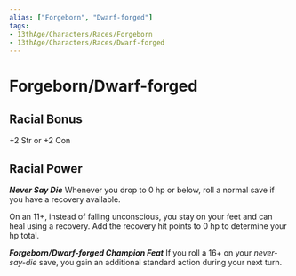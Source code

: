 ```yaml
---
alias: ["Forgeborn", "Dwarf-forged"]
tags:
- 13thAge/Characters/Races/Forgeborn
- 13thAge/Characters/Races/Dwarf-forged
---
```

# Forgeborn/Dwarf-forged

## Racial Bonus

+2 Str or +2 Con

## Racial Power

*__Never Say Die__*
Whenever you drop to 0 hp or below, roll a normal save if you have a recovery available.

On an 11+, instead of falling unconscious, you stay on your feet and can heal using a recovery. Add the recovery hit points to 0 hp to determine your hp total.

*__Forgeborn/Dwarf-forged Champion Feat__*
If you roll a 16+ on your *never-say-die* save, you gain an additional standard action during your next turn.
